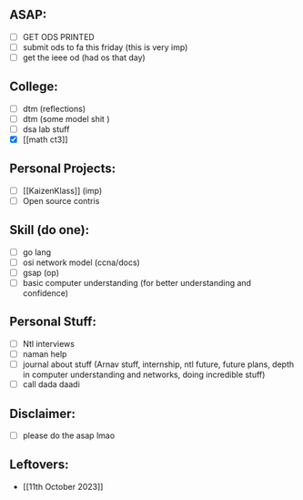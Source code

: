 ## ASAP:
- [ ] GET ODS PRINTED
- [ ] submit ods to fa this friday (this is very imp)
- [ ] get the ieee od (had os that day)
## College:
- [ ] dtm (reflections)
- [ ] dtm (some model shit )
- [ ] dsa lab stuff
- [x] [[math ct3]]
## Personal Projects:
- [ ] [[KaizenKlass]] (imp)
- [ ] Open source contris
## Skill (do one):
- [ ] go lang
- [ ] osi network model (ccna/docs)
- [ ] gsap (op)
- [ ] basic computer understanding (for better understanding and confidence)
## Personal Stuff:
- [ ] Ntl interviews
- [ ] naman help
- [ ] journal about stuff (Arnav stuff, internship, ntl future, future plans, depth in computer understanding and networks, doing incredible stuff)
- [ ] call dada daadi

## Disclaimer:
- [ ] please do the asap lmao
## Leftovers:
- [[11th October 2023]]

